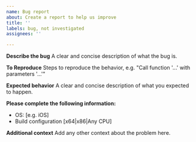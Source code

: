 ```yaml
---
name: Bug report
about: Create a report to help us improve
title: ''
labels: bug, not investigated
assignees: ''

---
```


**Describe the bug**
A clear and concise description of what the bug is.

**To Reproduce**
Steps to reproduce the behavior, e.g. "Call function '...' with parameters '...'"

**Expected behavior**
A clear and concise description of what you expected to happen.

**Please complete the following information:**
 - OS: [e.g. iOS]
 - Build configuration [x64|x86|Any CPU]

**Additional context**
Add any other context about the problem here.
